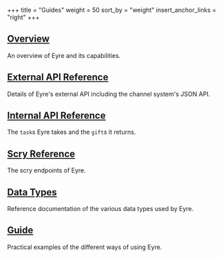 +++
title = "Guides"
weight = 50
sort_by = "weight"
insert_anchor_links = "right"
+++

## [Overview](/reference/arvo/eyre/eyre)

An overview of Eyre and its capabilities.

## [External API Reference](/system/kernel/eyre/reference/external-api-ref)

Details of Eyre's external API including the channel system's JSON API.

## [Internal API Reference](/system/kernel/eyre/reference/tasks)

The `task`s Eyre takes and the `gift`s it returns.

## [Scry Reference](/system/kernel/eyre/reference/scry)

The scry endpoints of Eyre.

## [Data Types](/system/kernel/eyre/reference/data-types)

Reference documentation of the various data types used by Eyre.

## [Guide](/reference/arvo/eyre/guide)

Practical examples of the different ways of using Eyre.
